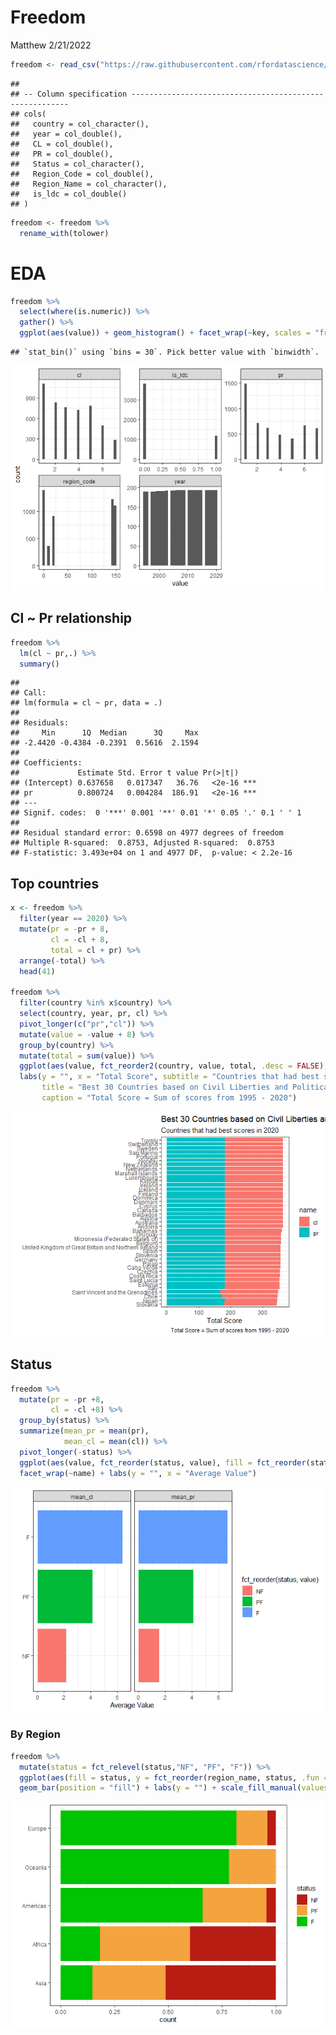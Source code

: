 Freedom
================
Matthew
2/21/2022

``` r
freedom <- read_csv("https://raw.githubusercontent.com/rfordatascience/tidytuesday/master/data/2022/2022-02-22/freedom.csv")
```

    ## 
    ## -- Column specification --------------------------------------------------------
    ## cols(
    ##   country = col_character(),
    ##   year = col_double(),
    ##   CL = col_double(),
    ##   PR = col_double(),
    ##   Status = col_character(),
    ##   Region_Code = col_double(),
    ##   Region_Name = col_character(),
    ##   is_ldc = col_double()
    ## )

``` r
freedom <- freedom %>%
  rename_with(tolower)
```

# EDA

``` r
freedom %>%
  select(where(is.numeric)) %>%
  gather() %>%
  ggplot(aes(value)) + geom_histogram() + facet_wrap(~key, scales = "free")
```

    ## `stat_bin()` using `bins = 30`. Pick better value with `binwidth`.

![](Freedom_files/figure-gfm/unnamed-chunk-2-1.png)<!-- -->

## Cl \~ Pr relationship

``` r
freedom %>%
  lm(cl ~ pr,.) %>%
  summary()
```

    ## 
    ## Call:
    ## lm(formula = cl ~ pr, data = .)
    ## 
    ## Residuals:
    ##     Min      1Q  Median      3Q     Max 
    ## -2.4420 -0.4384 -0.2391  0.5616  2.1594 
    ## 
    ## Coefficients:
    ##             Estimate Std. Error t value Pr(>|t|)    
    ## (Intercept) 0.637658   0.017347   36.76   <2e-16 ***
    ## pr          0.800724   0.004284  186.91   <2e-16 ***
    ## ---
    ## Signif. codes:  0 '***' 0.001 '**' 0.01 '*' 0.05 '.' 0.1 ' ' 1
    ## 
    ## Residual standard error: 0.6598 on 4977 degrees of freedom
    ## Multiple R-squared:  0.8753, Adjusted R-squared:  0.8753 
    ## F-statistic: 3.493e+04 on 1 and 4977 DF,  p-value: < 2.2e-16

## Top countries

``` r
x <- freedom %>%
  filter(year == 2020) %>%
  mutate(pr = -pr + 8,
         cl = -cl + 8,
         total = cl + pr) %>%
  arrange(-total) %>%
  head(41)

freedom %>%
  filter(country %in% x$country) %>%
  select(country, year, pr, cl) %>%
  pivot_longer(c("pr","cl")) %>%
  mutate(value = -value + 8) %>%
  group_by(country) %>%
  mutate(total = sum(value)) %>%
  ggplot(aes(value, fct_reorder2(country, value, total, .desc = FALSE), fill = name)) + geom_col() +
  labs(y = "", x = "Total Score", subtitle = "Countries that had best scores in 2020",
       title = "Best 30 Countries based on Civil Liberties and Political Rights",
       caption = "Total Score = Sum of scores from 1995 - 2020")
```

![](Freedom_files/figure-gfm/unnamed-chunk-4-1.png)<!-- -->

## Status

``` r
freedom %>%
  mutate(pr = -pr +8,
         cl = -cl +8) %>%
  group_by(status) %>%
  summarize(mean_pr = mean(pr),
            mean_cl = mean(cl)) %>%
  pivot_longer(-status) %>%
  ggplot(aes(value, fct_reorder(status, value), fill = fct_reorder(status, value))) + geom_col() +
  facet_wrap(~name) + labs(y = "", x = "Average Value") 
```

![](Freedom_files/figure-gfm/unnamed-chunk-5-1.png)<!-- -->

### By Region

``` r
freedom %>%
  mutate(status = fct_relevel(status,"NF", "PF", "F")) %>%
  ggplot(aes(fill = status, y = fct_reorder(region_name, status, .fun = function(.x) mean(.x == "F")))) + 
  geom_bar(position = "fill") + labs(y = "") + scale_fill_manual(values = c("#B81D13", "#F5A33E", "#00C301"))
```

![](Freedom_files/figure-gfm/unnamed-chunk-6-1.png)<!-- -->
